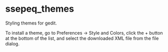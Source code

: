 # ssepeq_themes
Styling themes for gedit.

To install a theme, go to Preferences -> Style and Colors, click the + button at the bottom of the list, and select the downloaded XML file from the file dialog.
